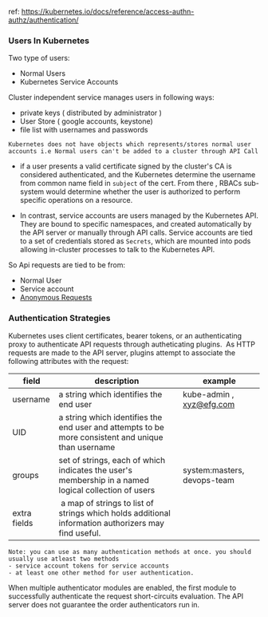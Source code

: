 ref: https://kubernetes.io/docs/reference/access-authn-authz/authentication/

### Users In Kubernetes

Two type of users:
- Normal Users
- Kubernetes Service Accounts

Cluster independent service manages users in following ways:
- private keys ( distributed by administrator )
- User Store ( google accounts, keystone)
- file list with usernames and passwords

```
Kubernetes does not have objects which represents/stores normal user accounts i.e Normal users can't be added to a cluster through API Call
```

- if  a user presents a valid certificate signed by the cluster's CA is considered authenticated, and the Kubernetes determine the username from common name field in `subject` of the cert. From there , RBACs sub-system would determine whether the user is authorized to perform specific operations on a resource.

- In contrast, service accounts are users managed by the Kubernetes API. They are bound to specific namespaces, and created automatically by the API server or manually through API calls. Service accounts are tied to a set of credentials stored as `Secrets`, which are mounted into pods allowing in-cluster processes to talk to the Kubernetes API.

So Api requests are tied to be from:
- Normal User
- Service account
- [Anonymous Requests](https://kubernetes.io/docs/reference/access-authn-authz/authentication/#anonymous-requests)


### Authentication Strategies

Kubernetes uses client certificates, bearer tokens, or an authenticating proxy to authenticate API requests through autheticating plugins.
 As HTTP requests are made to the API server, plugins attempt to associate the following attributes with the request:


| field        | description                                                                                          | example                     |
| ------------ | ---------------------------------------------------------------------------------------------------- | --------------------------- |
| username     | a string which identifies the end user                                                               | kube-admin , xyz@efg.com    |
| UID          | a string which identifies the end user and attempts to be more consistent and unique than username   |                             |
| groups       | set of strings, each of which indicates the user's membership in a named logical collection of users | system:masters, devops-team |
| extra fields |  a map of strings to list of strings which holds additional information authorizers may find useful. |                             |

```
Note: you can use as many authentication methods at once. you should usually use atleast two methods
- service account tokens for service accounts
- at least one other method for user authentication.
```

When multiple authenticator modules are enabled, the first module to successfully authenticate the request short-circuits evaluation. The API server does not guarantee the order authenticators run in.


